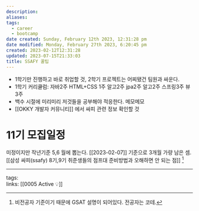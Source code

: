 ```yaml
---
description:
aliases: 
tags:
  - career
  - bootcamp
date created: Sunday, February 12th 2023, 12:31:28 pm
date modified: Monday, February 27th 2023, 6:20:45 pm
created: 2023-02-12T12:31:28
updated: 2023-07-15T21:33:03
title: SSAFY 꿀팁
---
```

- 1학기만 진행하고 바로 취업할 것, 2학기 프로젝트는 어찌됐건 팀원과 싸운다.
- 1학기 커리큘럼: 자바2주 HTML+CSS 1주 알고2주 jpa2주 알고2주 스프링3주 뷰3주
- 백수 시절에 미리미리 저것들을 공부해야 적응한다. 메모메모
- [[OKKY 개발자 커뮤니티]] 에서 싸피 관련 정보 확인할 것

# 11기 모집일정

미정이지만 작년기준 5,6 월에 뽑는다. [[2023-02-07]] 기준으로 3개월 가량 남은 셈.  
[[삼성 싸피(ssafy) 8기,9기 취준생들의 점프대 준비방법과 오해하면 안 되는 점]] [^1]
___
tags:  
links: [[0005 Active 💡]]

[^1]: 비전공자 기준이기 때문에 GSAT 설명이 되어있다. 전공자는 코테.
